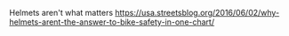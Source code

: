 Helmets aren't what matters
https://usa.streetsblog.org/2016/06/02/why-helmets-arent-the-answer-to-bike-safety-in-one-chart/